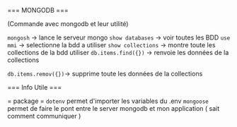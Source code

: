 === MONGODB ===

(Commande avec mongodb et leur utilité)

`mongosh` -> lance le serveur mongo
`show databases` -> voir toutes les BDD
`use mmi` -> selectionne la bdd a utiliser
`show collections` -> montre toute les collections de la bdd utiliser
`db.items.find({})` -> renvoie les données de la collections

`db.items.remov({})`-> supprime toute les données de la collections


=== Info Utile ===

= package =
`dotenv` permet d'importer les variables du .env
`mongoose` permet de faire le pont entre le server mongodb et mon application ( sait comment communiquer )




